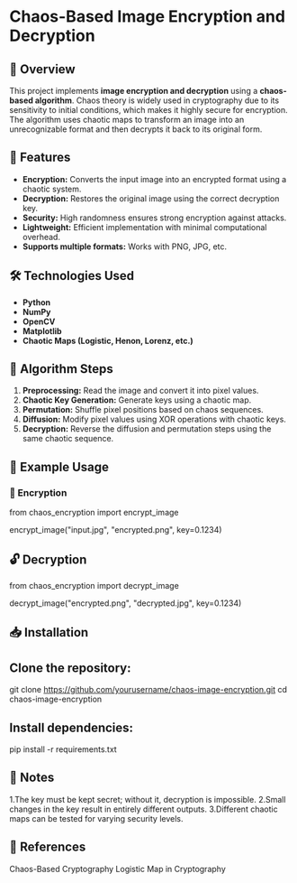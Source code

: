 # Chaos-Based Image Encryption and Decryption

## 📌 Overview
This project implements **image encryption and decryption** using a **chaos-based algorithm**. Chaos theory is widely used in cryptography due to its sensitivity to initial conditions, which makes it highly secure for encryption. The algorithm uses chaotic maps to transform an image into an unrecognizable format and then decrypts it back to its original form.

## 🚀 Features
- **Encryption:** Converts the input image into an encrypted format using a chaotic system.
- **Decryption:** Restores the original image using the correct decryption key.
- **Security:** High randomness ensures strong encryption against attacks.
- **Lightweight:** Efficient implementation with minimal computational overhead.
- **Supports multiple formats:** Works with PNG, JPG, etc.

## 🛠️ Technologies Used
- **Python**
- **NumPy**
- **OpenCV**
- **Matplotlib**
- **Chaotic Maps (Logistic, Henon, Lorenz, etc.)**

## 📜 Algorithm Steps
1. **Preprocessing:** Read the image and convert it into pixel values.
2. **Chaotic Key Generation:** Generate keys using a chaotic map.
3. **Permutation:** Shuffle pixel positions based on chaos sequences.
4. **Diffusion:** Modify pixel values using XOR operations with chaotic keys.
5. **Decryption:** Reverse the diffusion and permutation steps using the same chaotic sequence.

## 📸 Example Usage 
### 🔑 Encryption
from chaos_encryption import encrypt_image

encrypt_image("input.jpg", "encrypted.png", key=0.1234)

## 🔓 Decryption
from chaos_encryption import decrypt_image

decrypt_image("encrypted.png", "decrypted.jpg", key=0.1234)

## 📥 Installation
## Clone the repository:
git clone https://github.com/yourusername/chaos-image-encryption.git
cd chaos-image-encryption

## Install dependencies:
pip install -r requirements.txt

## 📝 Notes
1.The key must be kept secret; without it, decryption is impossible.
2.Small changes in the key result in entirely different outputs.
3.Different chaotic maps can be tested for varying security levels.

## 📜 References
Chaos-Based Cryptography
Logistic Map in Cryptography

